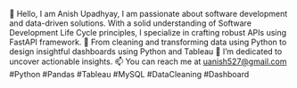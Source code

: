  👋 Hello, I am Anish Upadhyay, I am passionate about software development and data-driven solutions. With a solid understanding of Software Development Life Cycle principles, I specialize in crafting robust APIs using FastAPI framework.
 👀 From cleaning and transforming data using Python to design insightful dashboards using Python and Tableau
 🌱 I’m dedicated to uncover actionable insights.
 📫 You can reach me at uanish527@gmail.com 
 #Python #Pandas #Tableau #MySQL #DataCleaning #Dashboard

<!---
anish6701/anish6701 is a ✨ special ✨ repository because its `README.md` (this file) appears on your GitHub profile.
You can click the Preview link to take a look at your changes.
--->


